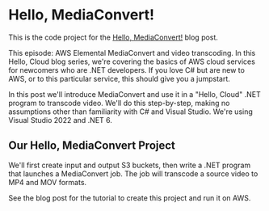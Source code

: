 # Hello, MediaConvert!

This is the code project for the [Hello, MediaConvert!](https://davidpallmann.hashnode.dev/hello-mediaconvert) blog post. 

This episode: AWS Elemental MediaConvert and video transcoding. In this Hello, Cloud blog series, we're covering the basics of AWS cloud services for newcomers who are .NET developers. If you love C# but are new to AWS, or to this particular service, this should give you a jumpstart.

In this post we'll introduce MediaConvert and use it in a "Hello, Cloud" .NET program to transcode video. We'll do this step-by-step, making no assumptions other than familiarity with C# and Visual Studio. We're using Visual Studio 2022 and .NET 6.

## Our Hello, MediaConvert Project

We'll first create input and output S3 buckets, then write a .NET program that launches a MediaConvert job. The job will transcode a source video to MP4 and MOV formats. 

See the blog post for the tutorial to create this project and run it on AWS.

